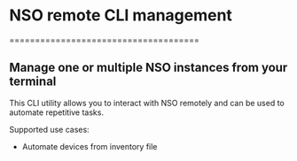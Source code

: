 # NSO remote CLI management
=====================================
## Manage one or multiple NSO instances from your terminal

This CLI utility allows you to interact with NSO remotely and can be used to automate repetitive tasks.

Supported use cases:

* Automate devices from inventory file

